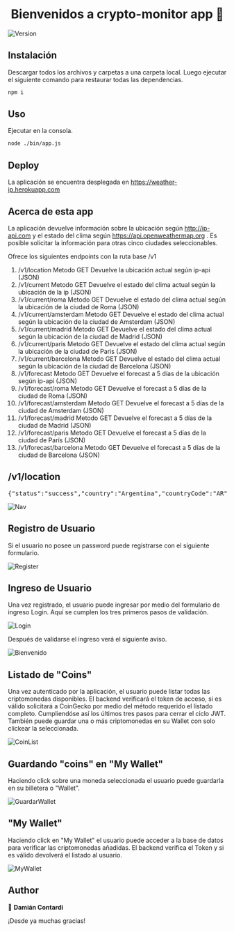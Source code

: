 <h1 align="center">Bienvenidos a crypto-monitor app 👋</h1>
<p>
  <img alt="Version" src="https://img.shields.io/badge/version-0.1.0-blue.svg?cacheSeconds=2592000" />
</p>

## Instalación

Descargar todos los archivos y carpetas a una carpeta local. Luego ejecutar el siguiente comando para restaurar todas las dependencias.

```sh
npm i
```

## Uso

Ejecutar en la consola.

```sh
node ./bin/app.js
```
## Deploy

La aplicación se encuentra desplegada en https://weather-ip.herokuapp.com

## Acerca de esta app
La aplicación devuelve información sobre la ubicación según http://ip-api.com y el estado del clima según
https://api.openweathermap.org . Es posible solicitar la información para otras cinco ciudades seleccionables.

Ofrece los siguientes endpoints con la ruta base /v1

<ol>
  <li>/v1/location              
  Metodo GET     Devuelve la ubicación actual según ip-api (JSON)</li>
  <li>/v1/current               Metodo GET     Devuelve el estado del clima actual según la ubicación de la ip (JSON)</li>
  <li>/v1/current/roma          Metodo GET     Devuelve el estado del clima actual según la ubicación de la ciudad de Roma (JSON)</li>
  <li>/v1/current/amsterdam     Metodo GET     Devuelve el estado del clima actual según la ubicación de la ciudad de Amsterdam (JSON)</li>
  <li>/v1/current/madrid        Metodo GET     Devuelve el estado del clima actual según la ubicación de la ciudad de Madrid (JSON)</li>
  <li>/v1/current/paris         Metodo GET     Devuelve el estado del clima actual según la ubicación de la ciudad de Paris (JSON)</li>
  <li>/v1/current/barcelona     Metodo GET     Devuelve el estado del clima actual según la ubicación de la ciudad de Barcelona (JSON)</li>
  <li>/v1/forecast              Metodo GET     Devuelve el forecast a 5 días de la ubicación según ip-api (JSON)</li>
  <li>/v1/forecast/roma         Metodo GET     Devuelve el forecast a 5 días de la ciudad de Roma (JSON)</li>
  <li>/v1/forecast/amsterdam    Metodo GET     Devuelve el forecast a 5 días de la ciudad de Amsterdam (JSON)</li>
  <li>/v1/forecast/madrid       Metodo GET     Devuelve el forecast a 5 días de la ciudad de Madrid (JSON)</li>
  <li>/v1/forecast/paris        Metodo GET     Devuelve el forecast a 5 días de la ciudad de París (JSON)</li>
  <li>/v1/forecast/barcelona    Metodo GET     Devuelve el forecast a 5 días de la ciudad de Barcelona (JSON)</li> 
</ol>

## /v1/location
<pre>
{"status":"success","country":"Argentina","countryCode":"AR","region":"B","regionName":"Buenos Aires","city":"Aldo Bonzi","zip":"1770","lat":-34.6926,"lon":-58.521,"timezone":"America/Argentina/Buenos_Aires","isp":"Telecentro S.A.","org":"Telecentro S.A. - Clientes Residenciales","as":"AS27747 Telecentro S.A.","query":"181.47.70.131"}
</pre>


![Nav](https://user-images.githubusercontent.com/105566014/173739796-3041d002-19ae-4db2-86ad-5807192b27bc.PNG)

## Registro de Usuario
Si el usuario no posee un password puede registrarse con el siguiente formulario.

![Register](https://user-images.githubusercontent.com/105566014/173739831-f0710991-305c-4125-aef8-179e2cb07a04.PNG)

## Ingreso de Usuario
Una vez registrado, el usuario puede ingresar por medio del formulario de ingreso Login. Aquí se cumplen los tres primeros pasos de validación.

![Login](https://user-images.githubusercontent.com/105566014/173739807-833e232a-d25a-4226-8671-570751e41c3b.PNG)

Después de validarse el ingreso verá el siguiente aviso.

![Bienvenido](https://user-images.githubusercontent.com/105566014/173739844-6894d23c-2cb3-41ae-8f48-8be0e9661c95.PNG)

## Listado de "Coins"
Una vez autenticado por la aplicación, el usuario puede listar todas las criptomonedas disponibles. El backend verificará el token de acceso, si es válido solicitará a CoinGecko por medio del método requerido el listado completo. Cumpliendóse así los últimos tres pasos para cerrar el ciclo JWT.
También puede guardar una o más criptomonedas en su Wallet con solo clickear la seleccionada.

![CoinList](https://user-images.githubusercontent.com/105566014/173739858-cbe1b511-753c-4beb-af8b-f5681a796333.PNG)

## Guardando "coins" en "My Wallet"
Haciendo click sobre una moneda seleccionada el usuario puede guardarla en su billetera o "Wallet".

![GuardarWallet](https://user-images.githubusercontent.com/105566014/173739872-7ee466d8-3c24-4100-9fd1-adba41a5fac3.PNG)

## "My Wallet"
Haciendo click en "My Wallet" el usuario puede acceder a la base de datos para verificar las criptomonedas añadidas. El backend verifica el Token y si es válido devolverá el listado al usuario.

![MyWallet](https://user-images.githubusercontent.com/105566014/173741465-ddcede78-a166-434b-850a-ca49b6acc830.PNG)

## Author

👤 **Damián Contardi**

¡Desde ya muchas gracias!

